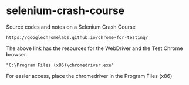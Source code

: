 # selenium-crash-course
Source codes and notes on a Selenium Crash Course

```
https://googlechromelabs.github.io/chrome-for-testing/
```

The above link has the resources for the WebDriver and the Test Chrome browser.

```
"C:\Program Files (x86)\chromedriver.exe"
```

For easier access, place the chromedriver in the Program Files (x86)